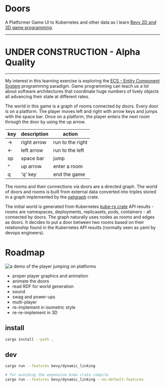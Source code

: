 Doors
==========

A Platformer Game UI to Kubernetes and other data as I learn [Bevy 2D and 3D game
programming](https://github.com/bevyengine/bevy).

------------
# UNDER CONSTRUCTION - Alpha Quality
------------

My interest in this learning exercise is exploring the [ECS - Entity
Component System](https://en.wikipedia.org/wiki/Entity_component_system)
programming paradigm. Game programming can teach us a lot about software
architectures that coordinate huge numbers of lively objects all advancing their
state at different rates.

The world in this game is a graph of rooms connected by doors.  Every door is on
a platform.  The player moves left and right with arrow keys and jumps with the
space bar.  Once on a platform, the player enters the next room through the door
by using the up arrow.

| key | description | action |
| --- | --- | --- |
| -> | right arrow | run to the right |
| <- | left arrow | run to the left |
| sp | space bar | jump |
| ^ | up arrow | enter a room |
| q | 'q' key| end the game |

The rooms and their connections via doors are a directed graph.  The world of
doors and rooms is built from external data converted into triples stored in a
graph implemented by the [petgraph](https://github.com/petgraph/petgraph) crate.

The initial world is generated from Kubernetes [kube-rs
crate](https://github.com/kube-rs/kube) API results - rooms are namespaces,
deployments, replicasets, pods, containers - all connected by doors. The graph
naturally uses nodes as rooms and edges as doors.  It decides to put a door
between two rooms based on their relationship found in the Kubernetes API
results (normally seen as yaml by devops engineers).

Roadmap
==========

![a demo of the player jumping on platforms](docs/doors-demo-1-feb-25.gif)

* proper player graphics and animation
* animate the doors
* read RDF for world generation
* sound
* swag and power-ups
* multi-player
* re-implement in isometric style
* re-re-implement in 3D

install
--------

```bash
cargo install --path .
```

dev
--------

```bash
cargo run --features bevy/dynamic_linking

# for avoiding the expensive kube crate compile
cargo run --features bevy/dynamic_linking --no-default-features
```


